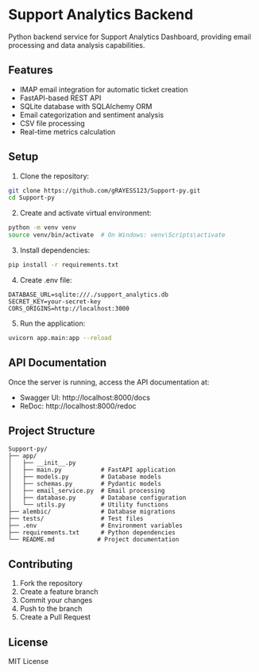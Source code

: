# Support Analytics Backend

Python backend service for Support Analytics Dashboard, providing email processing and data analysis capabilities.

## Features

- IMAP email integration for automatic ticket creation
- FastAPI-based REST API
- SQLite database with SQLAlchemy ORM
- Email categorization and sentiment analysis
- CSV file processing
- Real-time metrics calculation

## Setup

1. Clone the repository:
```bash
git clone https://github.com/gRAYESS123/Support-py.git
cd Support-py
```

2. Create and activate virtual environment:
```bash
python -m venv venv
source venv/bin/activate  # On Windows: venv\Scripts\activate
```

3. Install dependencies:
```bash
pip install -r requirements.txt
```

4. Create .env file:
```env
DATABASE_URL=sqlite:///./support_analytics.db
SECRET_KEY=your-secret-key
CORS_ORIGINS=http://localhost:3000
```

5. Run the application:
```bash
uvicorn app.main:app --reload
```

## API Documentation

Once the server is running, access the API documentation at:
- Swagger UI: http://localhost:8000/docs
- ReDoc: http://localhost:8000/redoc

## Project Structure

```
Support-py/
├── app/
│   ├── __init__.py
│   ├── main.py           # FastAPI application
│   ├── models.py         # Database models
│   ├── schemas.py        # Pydantic models
│   ├── email_service.py  # Email processing
│   ├── database.py       # Database configuration
│   └── utils.py          # Utility functions
├── alembic/              # Database migrations
├── tests/                # Test files
├── .env                  # Environment variables
├── requirements.txt      # Python dependencies
└── README.md            # Project documentation
```

## Contributing

1. Fork the repository
2. Create a feature branch
3. Commit your changes
4. Push to the branch
5. Create a Pull Request

## License

MIT License